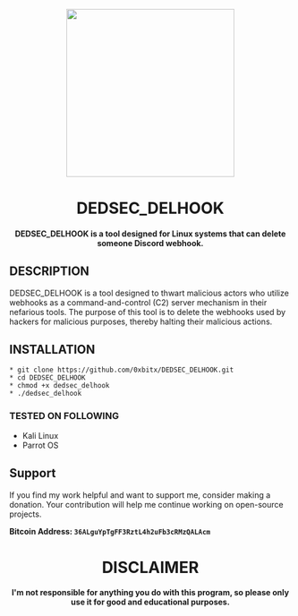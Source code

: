 

<p align="center">
<img src="https://media3.giphy.com/media/v1.Y2lkPTc5MGI3NjExMWNoMm4yZ3U4YmFyZXk5bWZ2ZGMycm50MGxuNGVvemQxZzRheGU1dSZlcD12MV9pbnRlcm5hbF9naWZfYnlfaWQmY3Q9Zw/26gR0ImElLhnKb3iM/giphy.gif", width="300", height="300">
</p>
<h1 align="center"> DEDSEC_DELHOOK</h1>
<h4 align="center">DEDSEC_DELHOOK is a tool designed for Linux systems that can delete someone Discord webhook.</h4>

## DESCRIPTION
DEDSEC_DELHOOK is a tool designed to thwart malicious actors who utilize webhooks as a command-and-control (C2) server mechanism in their nefarious tools. The purpose of this tool is to delete the webhooks used by hackers for malicious purposes, thereby halting their malicious actions.

## INSTALLATION 
    * git clone https://github.com/0xbitx/DEDSEC_DELHOOK.git
    * cd DEDSEC_DELHOOK
    * chmod +x dedsec_delhook
    * ./dedsec_delhook
### TESTED ON FOLLOWING

* Kali Linux 
* Parrot OS 

## Support

If you find my work helpful and want to support me, consider making a donation. Your contribution will help me continue working on open-source projects.

**Bitcoin Address: `36ALguYpTgFF3RztL4h2uFb3cRMzQALAcm`**

<h1 align="center"> DISCLAIMER </h1>

<h4 align="center">I'm not responsible for anything you do with this program, so please only use it for good and educational purposes. </h4>
